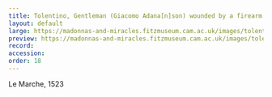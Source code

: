 ```yaml
---
title: Tolentino, Gentleman (Giacomo Adana[n]son) wounded by a firearm
layout: default
large: https://madonnas-and-miracles.fitzmuseum.cam.ac.uk/images/tolentinoexvoto.jpeg
preview: https://madonnas-and-miracles.fitzmuseum.cam.ac.uk/images/tolentinoexvoto.jpeg
record:
accession:
order: 18
---
```

Le Marche, 1523
